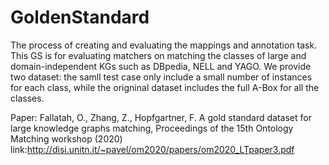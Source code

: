 # GoldenStandard
The process of creating and evaluating the mappings and annotation task. This GS is for evaluating matchers on matching the classes of large and domain-independent KGs such as DBpedia, NELL and YAGO. We provide two dataset: the samll test case only include a small number of instances for each class, while the origninal dataset includes the full A-Box for all the classes.


Paper: Fallatah, O., Zhang, Z., Hopfgartner, F. A gold standard dataset for large knowledge graphs matching, Proceedings of the 15th Ontology Matching workshop (2020) link:http://disi.unitn.it/~pavel/om2020/papers/om2020_LTpaper3.pdf
